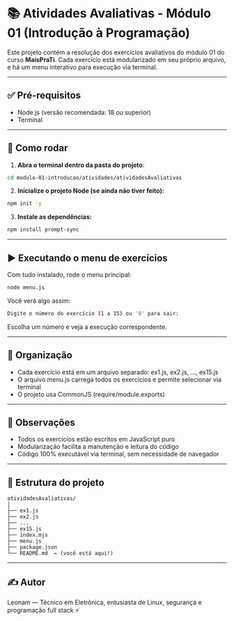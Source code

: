 # 📚 Atividades Avaliativas - Módulo 01 (Introdução à Programação)

Este projeto contém a resolução dos exercícios avaliativos do módulo 01 do curso **MaisPraTi**. Cada exercício está modularizado em seu próprio arquivo, e há um menu interativo para execução via terminal.

---

## ✅ Pré-requisitos

- Node.js (versão recomendada: 18 ou superior)
- Terminal

---

## 🚀 Como rodar

1. **Abra o terminal dentro da pasta do projeto**:

```bash
cd modulo-01-introducao/atividades/atividadesAvaliativas
```

2. **Inicialize o projeto Node (se ainda não tiver feito):**

```bash
npm init -y
```

3. **Instale as dependências:**

```bash
npm install prompt-sync
```

---

## ▶️ Executando o menu de exercícios

Com tudo instalado, rode o menu principal:

```bash
node menu.js
```

Você verá algo assim:

```bash
Digite o número do exercício (1 a 15) ou '0' para sair:
```

Escolha um número e veja a execução correspondente.

---

## 🧩 Organização

- Cada exercício está em um arquivo separado: ex1.js, ex2.js, ..., ex15.js
- O arquivo menu.js carrega todos os exercícios e permite selecionar via terminal
- O projeto usa CommonJS (require/module.exports)

---

## 📌 Observações

- Todos os exercícios estão escritos em JavaScript puro
- Modularização facilita a manutenção e leitura do código
- Código 100% executável via terminal, sem necessidade de navegador

---

## 📁 Estrutura do projeto

```
atividadesAvaliativas/
│
├── ex1.js
├── ex2.js
├── ...
├── ex15.js
├── index.mjs
├── menu.js
├── package.json
└── README.md  ← (você está aqui!)
```

---

## ✍️ Autor

Leonam — Técnico em Eletrônica, entusiasta de Linux, segurança e programação full stack ⚡
